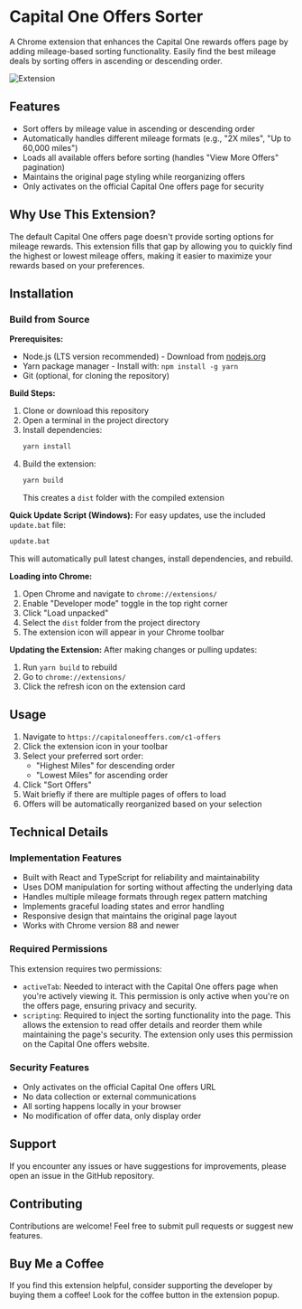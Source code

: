 # Capital One Offers Sorter

A Chrome extension that enhances the Capital One rewards offers page by adding mileage-based sorting functionality. Easily find the best mileage deals by sorting offers in ascending or descending order.

![Extension](https://github.com/user-attachments/assets/999668a6-a2dc-415d-853c-0dfdf37d2cdc)

## Features

- Sort offers by mileage value in ascending or descending order
- Automatically handles different mileage formats (e.g., "2X miles", "Up to 60,000 miles")
- Loads all available offers before sorting (handles "View More Offers" pagination)
- Maintains the original page styling while reorganizing offers
- Only activates on the official Capital One offers page for security

## Why Use This Extension?

The default Capital One offers page doesn't provide sorting options for mileage rewards. This extension fills that gap by allowing you to quickly find the highest or lowest mileage offers, making it easier to maximize your rewards based on your preferences.

## Installation

### Build from Source

**Prerequisites:**
- Node.js (LTS version recommended) - Download from [nodejs.org](https://nodejs.org/)
- Yarn package manager - Install with: `npm install -g yarn`
- Git (optional, for cloning the repository)

**Build Steps:**
1. Clone or download this repository
2. Open a terminal in the project directory
3. Install dependencies:
   ```bash
   yarn install
   ```
4. Build the extension:
   ```bash
   yarn build
   ```
   This creates a `dist` folder with the compiled extension

**Quick Update Script (Windows):**
For easy updates, use the included `update.bat` file:
```bash
update.bat
```
This will automatically pull latest changes, install dependencies, and rebuild.

**Loading into Chrome:**
1. Open Chrome and navigate to `chrome://extensions/`
2. Enable "Developer mode" toggle in the top right corner
3. Click "Load unpacked"
4. Select the `dist` folder from the project directory
5. The extension icon will appear in your Chrome toolbar

**Updating the Extension:**
After making changes or pulling updates:
1. Run `yarn build` to rebuild
2. Go to `chrome://extensions/`
3. Click the refresh icon on the extension card

## Usage

1. Navigate to `https://capitaloneoffers.com/c1-offers`
2. Click the extension icon in your toolbar
3. Select your preferred sort order:
   - "Highest Miles" for descending order
   - "Lowest Miles" for ascending order
4. Click "Sort Offers"
5. Wait briefly if there are multiple pages of offers to load
6. Offers will be automatically reorganized based on your selection

## Technical Details

### Implementation Features

- Built with React and TypeScript for reliability and maintainability
- Uses DOM manipulation for sorting without affecting the underlying data
- Handles multiple mileage formats through regex pattern matching
- Implements graceful loading states and error handling
- Responsive design that maintains the original page layout
- Works with Chrome version 88 and newer

### Required Permissions

This extension requires two permissions:

- `activeTab`: Needed to interact with the Capital One offers page when you're actively viewing it. This permission is only active when you're on the offers page, ensuring privacy and security.
- `scripting`: Required to inject the sorting functionality into the page. This allows the extension to read offer details and reorder them while maintaining the page's security. The extension only uses this permission on the Capital One offers website.

### Security Features

- Only activates on the official Capital One offers URL
- No data collection or external communications
- All sorting happens locally in your browser
- No modification of offer data, only display order

## Support

If you encounter any issues or have suggestions for improvements, please open an issue in the GitHub repository.

## Contributing

Contributions are welcome! Feel free to submit pull requests or suggest new features.

## Buy Me a Coffee

If you find this extension helpful, consider supporting the developer by buying them a coffee! Look for the coffee button in the extension popup.
